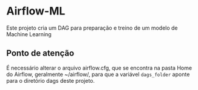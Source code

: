 # Airflow-ML

Este projeto cria um DAG para preparação e treino de um modelo de Machine Learning

## Ponto de atenção
É necessário alterar o arquivo airflow.cfg, que se encontra na pasta Home do Airflow, geralmente ~/airflow/, para que a variável ```dags_folder``` aponte para o diretório dags deste projeto.